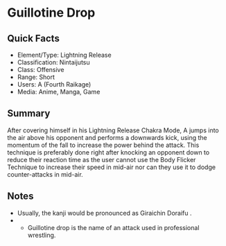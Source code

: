 # Guillotine Drop

## Quick Facts
- Element/Type: Lightning Release
- Classification: Nintaijutsu
- Class: Offensive
- Range: Short
- Users: A (Fourth Raikage)
- Media: Anime, Manga, Game

## Summary
After covering himself in his Lightning Release Chakra Mode, A jumps into the air above his opponent and performs a downwards kick, using the momentum of the fall to increase the power behind the attack. This technique is preferably done right after knocking an opponent down to reduce their reaction time as the user cannot use the Body Flicker Technique to increase their speed in mid-air nor can they use it to dodge counter-attacks in mid-air.

## Notes
- Usually, the kanji would be pronounced as Giraichin Doraifu .
- * Guillotine drop is the name of an attack used in professional wrestling.
